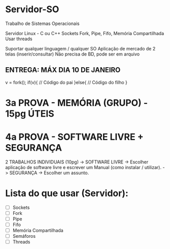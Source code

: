 # Servidor-SO
Trabalho de Sistemas Operacionais

Servidor Linux - C ou C++
Sockets
Fork, Pipe, Fifo, Memória Compartilhada
Usar threads

Suportar qualquer linguagem / qualquer SO
Aplicação de mercado de 2 telas (inserir/consultar)
Não precisa de BD, pode ser em arquivo

## ENTREGA: MÁX DIA 10 DE JANEIRO

v = fork();
if(v){
  // Código do pai
}else{
  // Código do filho
}

# 3a PROVA - MEMÓRIA (GRUPO) - 15pg ÚTEIS
# 4a PROVA - SOFTWARE LIVRE + SEGURANÇA
  2 TRABALHOS INDIVIDUAIS (10pg)
  -> SOFTWARE LIVRE
    -> Escolher aplicação de software livre e escrever um Manual (como instalar / utilizar).
  -> SEGURANÇA
    -> Escolher um assunto.

# Lista do que usar (Servidor):
- [ ] Sockets
- [ ] Fork
- [ ] Pipe
- [ ] Fifo
- [ ] Memória Compartilhada
- [ ] Semáforos
- [ ] Threads
